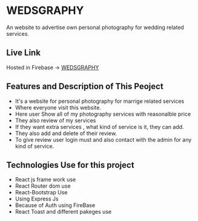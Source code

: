 # WEDSGRAPHY

An website to advertise own personal photography for wedding related services.


## Live Link

Hosted in Firebase -> [WEDSGRAPHY](https://service-review-client-side.firebaseapp.com/)

## Features and Description of This Peoject

* It's a website for personal photography for marrige related services
* Where everyone visit this website.
* Here user Show all of my photography services with reasonalble price
* They also review of my services
* If they want extra services , what kind of service is it, they can add.
* They also add and delete of their review.
* To give review user login must and also contact with the admin for any kind of service.

## Technologies Use for this project

* React js frame work use
* React Router dom use
* React-Bootstrap Use
* Using Express Js
* Because of Auth using FireBase
* React Toast and different pakeges use



